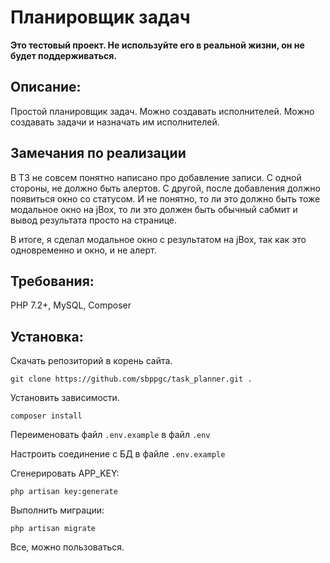 # Планировщик задач

**Это тестовый проект. Не используйте его в реальной жизни, он не будет поддерживаться.**

## Описание:

Простой планировщик задач. Можно создавать исполнителей. Можно создавать задачи и назначать им исполнителей.

## Замечания по реализации

В ТЗ не совсем понятно написано про добавление записи.
С одной стороны, не должно быть алертов.
С другой, после добавления должно появиться окно со статусом. И не понятно, то ли это должно быть тоже модальное окно на jBox, то ли это должен быть обычный сабмит и вывод результата просто на странице.

В итоге, я сделал модальное окно с результатом на jBox, так как это одновременно и окно, и не алерт.

## Требования:
PHP 7.2+, MySQL, Composer

## Установка:

Скачать репозиторий в корень сайта.
```
git clone https://github.com/sbppgc/task_planner.git .
```

Установить зависимости.
```
composer install
```

Переименовать файл `.env.example` в файл `.env`

Настроить соединение с БД в файле `.env.example`

Сгенерировать APP_KEY:
```
php artisan key:generate
```

Выполнить миграции:
```
php artisan migrate
```

Все, можно пользоваться.

